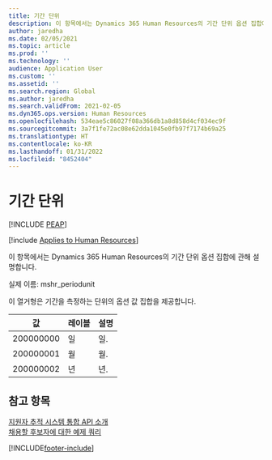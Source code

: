 ```yaml
---
title: 기간 단위
description: 이 항목에서는 Dynamics 365 Human Resources의 기간 단위 옵션 집합에 관해 설명합니다.
author: jaredha
ms.date: 02/05/2021
ms.topic: article
ms.prod: ''
ms.technology: ''
audience: Application User
ms.custom: ''
ms.assetid: ''
ms.search.region: Global
ms.author: jaredha
ms.search.validFrom: 2021-02-05
ms.dyn365.ops.version: Human Resources
ms.openlocfilehash: 534eae5c86027f08a366db1a8d858d4cf034ec9f
ms.sourcegitcommit: 3a7f1fe72ac08e62dda1045e0fb97f7174b69a25
ms.translationtype: HT
ms.contentlocale: ko-KR
ms.lasthandoff: 01/31/2022
ms.locfileid: "8452404"
---
```

# <a name="period-unit"></a>기간 단위


[!INCLUDE [PEAP](../includes/peap-1.md)]

[!include [Applies to Human Resources](../includes/applies-to-hr.md)]

이 항목에서는 Dynamics 365 Human Resources의 기간 단위 옵션 집합에 관해 설명합니다.

실제 이름: mshr_periodunit

이 열거형은 기간을 측정하는 단위의 옵션 값 집합을 제공합니다.

| 값 | 레이블 | 설명 |
| --- | --- | --- |
| 200000000 | 일 | 일. |
| 200000001 | 월 | 월. |
| 200000002 | 년 | 년. |

## <a name="see-also"></a>참고 항목

[지원자 추적 시스템 통합 API 소개](hr-admin-integration-ats-api-introduction.md)<br>
[채용할 후보자에 대한 예제 쿼리](hr-admin-integration-ats-api-candidate-to-hire-example-query.md)


[!INCLUDE[footer-include](../includes/footer-banner.md)]
